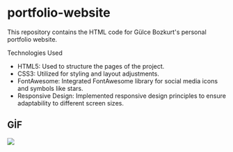# portfolio-website

This repository contains the HTML code for Gülce Bozkurt's personal portfolio website. 

Technologies Used
- HTML5: Used to structure the pages of the project.
- CSS3: Utilized for styling and layout adjustments.
- FontAwesome: Integrated FontAwesome library for social media icons and symbols like stars.
- Responsive Design: Implemented responsive design principles to ensure adaptability to different screen sizes.

## GİF
<img src="portfolio.gif" />